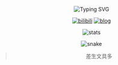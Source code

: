 <div align=center>

![Typing SVG](https://readme-typing-svg.herokuapp.com?&user=xbcen&font=LXGW+WenKai+TC&duration=6000&pause=1500&color=0080FF&center=true&lines=一只X;South_Stars)

[![bilibili](https://img.shields.io/badge/B站-South_Stars-00aeec)](https://blog.sstars.dpdns.org)
[![blog](https://img.shields.io/badge/Blog-Algodoo-orange)](https://blog.sstars.dpdns.org/blog)

![stats](https://github-readme-streak-stats.herokuapp.com?user=xbcen&hide_border=true&border_radius=10&locale=zh_Hans&date_format=%5BY/%5Dn/j&theme=tokyonight)

![snake](https://githubusercontent.zohan.tech/snk.svg?user=xbcen&repo=xbcen&branch=output&path=github-contribution-grid-snake.svg#gh-light-mode-only)

>差生文具多
</div>
